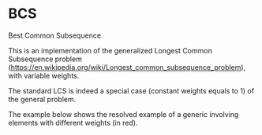 # BCS
Best Common Subsequence


This is an implementation of the generalized Longest Common Subsequence problem (https://en.wikipedia.org/wiki/Longest_common_subsequence_problem), with variable weights.

The standard LCS is indeed a special case (constant weights equals to 1) of the general problem.

The example below shows the resolved example of a generic involving elements with different weights (in red).
